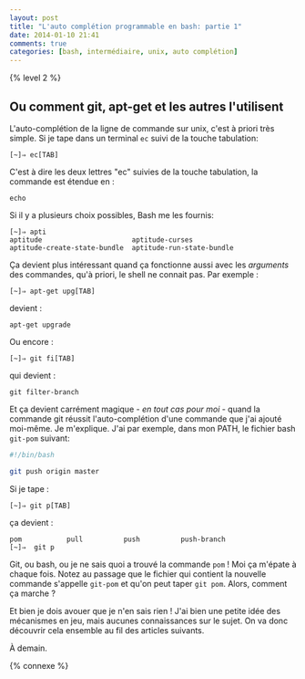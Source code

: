 ```yaml
---
layout: post
title: "L'auto complétion programmable en bash: partie 1"
date: 2014-01-10 21:41
comments: true
categories: [bash, intermédiaire, unix, auto complétion]
---
```


{% level 2 %}

Ou comment git, apt-get et les autres l'utilisent
--------------------------------------------------

L'auto-complétion de la ligne de commande sur unix, c'est à priori
très simple. Si je tape dans un terminal `ec` suivi de la touche tabulation:

    [~]⇒ ec[TAB]

C'est à dire les deux lettres "ec" suivies de la touche tabulation, la
commande est étendue en :

    echo 

Si il y a plusieurs choix possibles, Bash me les fournis:

    [~]⇒ apti
    aptitude                      aptitude-curses
    aptitude-create-state-bundle  aptitude-run-state-bundle

<!-- more -->

Ça devient plus intéressant quand ça fonctionne aussi avec les *arguments* des
commandes, qu'à priori, le shell ne connait pas. Par exemple :

    [~]⇒ apt-get upg[TAB]

devient :

    apt-get upgrade

Ou encore :

    [~]⇒ git fi[TAB]

qui devient :

    git filter-branch

Et ça devient carrément magique - *en tout cas pour moi* - quand la commande
git réussit l'auto-complétion d'une commande que j'ai ajouté moi-même.  Je
m'explique. J'ai par exemple, dans mon PATH, le fichier bash `git-pom` suivant:

``` bash git-pom
#!/bin/bash

git push origin master
```

Si je tape :

    [~]⇒ git p[TAB]

ça devient :

    pom           pull          push          push-branch   
    [~]⇒  git p

Git, ou bash, ou je ne sais quoi a trouvé la commande `pom` ! Moi ça m'épate
à chaque fois. Notez au passage que le fichier qui contient la nouvelle commande
s'appelle `git-pom` et qu'on peut taper `git pom`. Alors, comment ça
marche ?

Et bien je dois avouer que je n'en sais rien ! J'ai bien une petite idée
des mécanismes en jeu, mais aucunes connaissances sur le sujet. On va
donc découvrir cela ensemble au fil des articles suivants.

<script id='fb33k8u'>(function(i){var f,s=document.getElementById(i);f=document.createElement('iframe');f.src='//api.flattr.com/button/view/?uid=lkdjiin&url='+encodeURIComponent(document.URL);f.title='Flattr';f.height=62;f.width=55;f.style.borderWidth=0;s.parentNode.insertBefore(f,s);})('fb33k8u');</script>

À demain.

{% connexe %}
